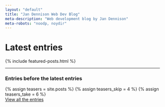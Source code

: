 ```yaml
---
layout: "default"
title: "Jan Dennison Web Dev Blog"
meta-description: "Web development blog by Jan Dennison"
meta-robots: "noodp, noydir"
---
```

<div class="content-container">
  <div class="container-narrow">
	  <div class="row">
			<div class="span12">
				  <h1> Latest entries </h1>
					{% include featured-posts.html %}			
			</div>
		</div>
		<hr>
		<div class="row">
			<div class="span12">
					<h3> Entries before the latest entries </h3> 
					{% assign teasers = site.posts %} 
					{% assign teasers_skip = 4 %} 
					{% assign teasers_take = 6 %} 
					<!--{% include post-teasers.html %} -->
			</div>
		</div>
		<div id="view-all-entries">
		  <a href="/sitemap/">View all the entries</a>
		</div>
  </div> <!-- /container-narrow -->
</div>